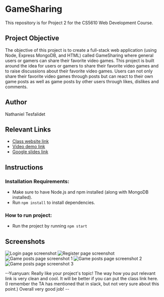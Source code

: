 # GameSharing

This repository is for Project 2 for the CS5610 Web Development Course.

## Project Objective

The objective of this project is to create a full-stack web application (using Node, Express
MongoDB, and HTML) called GameSharing where general users or gamers can share their favorite
video games. This project is built around the idea for users or gamers to share their favorite video games and to raise discussions about their favorite video games. Users can
not only share their favorite video games through posts but can react to their own game posts as well as game posts by other users through likes, dislikes and comments. 

## Author

Nathaniel Tesfalidet

## Relevant Links

- [Class website link](https://johnguerra.co/classes/webDevelopment_fall_2021/)
- [Video demo link](https://drive.google.com/file/d/1RpudRXkNcnWsMv42LmxBTQgUpmCpW2G_/view?usp=sharing)
- [Google slides link](https://docs.google.com/presentation/d/1lx5cwo6CtErCzPB5dZGX5LxOOVJZ3LRoRY3ZrVHNP2o/edit?usp=sharing)

## Instructions

### Installation Requirements:

- Make sure to have Node.js and npm installed (along with MongoDB installed).
- Run `npm install` to install dependencies. 

### How to run project:

- Run the project by running `npm start` 

## Screenshots

![Login page screenshot](./public/images/screenshots/LoginScreenshot.jpg)
![Register page screenshot](./public/images/screenshots/RegisterScreenshot.jpg)
![Game posts page screenshot 1](./public/images/screenshots/GamePostsScreenshot1.jpg)
![Game posts page screenshot 2](./public/images/screenshots/GamePostsScreenshot2.jpg)
![Game posts page screenshot 3](./public/images/screenshots/GamePostsScreenshot3.jpg)

--Yuanyuan: Really like your project's topic! The way how you put relevant link is very clean and cool. It will be better if you can put the class link here. (I remember the TA has mentioned that in slack, but not very sure about this point.) Overall very good job! --
